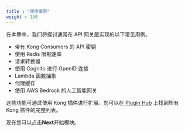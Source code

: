 ```yaml
---
title : "使用案例"
weight : 150
---
```


在本章中，我们将探讨通常在 API 网关层实现的以下常见用例。

* 带有 Kong Consumers 的 API 密钥
* 使用 Redis 限制速率
* 请求转换器
* 使用 Cognito 进行 OpenID 连接
* Lambda 函数抽象
* 代理缓存
* 使用 AWS Bedrock 的人工智能网关

这些功能可通过使用 Kong 插件进行扩展。您可以在 [Plugin Hub](https://docs.konghq.com/hub/) 上找到所有 Kong 插件的完整列表。

现在您可以点击**Next**开始模块。